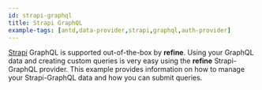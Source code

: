 ```yaml
---
id: strapi-graphql
title: Strapi GraphQL
example-tags: [antd,data-provider,strapi,graphql,auth-provider]
---
```


[Strapi](https://strapi.io/) GraphQL is supported out-of-the-box by **refine**. Using your GraphQL data and creating custom queries is very easy using the **refine** Strapi-GraphQL provider. This example provides information on how to manage your Strapi-GraphQL data and how you can submit queries.

<StackblitzExample path="data-provider-strapi-graphql" />
